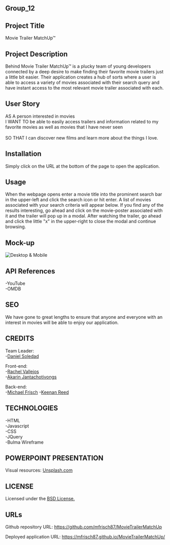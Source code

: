 ## Group_12 ##

## Project Title

Movie Trailer MatchUp™

## Project Description

Behind Movie Trailer MatchUp™ is a plucky team of young developers connected by a deep desire to make finding their favorite movie trailers just a little bit easier. Their application creates a hub of sorts where a user is able to access a variety of movies associated with their search query and have instant access to the most relevant movie trailer associated with each.

## User Story

AS A person interested in movies<br>
I WANT TO be able to easily access trailers and information related to my favorite movies as   well as movies that I have never seen<br>  
SO THAT I can discover new films and learn more about the things I love.

## Installation

Simply click on the URL at the bottom of the page to open the application.

## Usage
When the webpage opens enter a movie title into the prominent search bar in the upper-left and click the search icon or hit enter. A list of movies associated with your search criteria will appear below. If you find any of the results interesting, go ahead and click on the movie-poster associated with it and the trailer will pop up in a modal. After watching the trailer, go ahead and click the little "x" in the upper-right to close the modal and continue browsing.

## Mock-up

![Desktop & Mobile](https://github.com/mfrisch87/Project1-Group12/blob/7f5f08ee7d7329bd69cf0529b39fcca475199c8c/assets%2Fimages%2FSynthesize.jpg)

## API References

-YouTube  
-OMDB  

## SEO

We have gone to great lengths to ensure that anyone and everyone with an interest in movies will be able to enjoy our application. 

## CREDITS

Team Leader:  
-[Daniel Soledad](https://github.com/Tuzosdaniel12)

Front-end:<br>
-[Rachel Vallejos](https://github.com/rachelvallejos)  
-[Akarin Jantachotivongs](https://github.com/AkarinJ)  

Back-end:<br>
-[Michael Frisch](https://github.com/mfrisch87) 
-[Keenan Reed](https://github.com/AstralGnome)  

## TECHNOLOGIES

-HTML   
-Javascript   
-CSS   
-JQuery   
-Bulma Wireframe   


## POWERPOINT PRESENTATION

Visual resources: [Unsplash.com](https://unsplash.com/)

## LICENSE

Licensed under the [BSD License.](https://github.com/mfrisch87/Project1-Group12/blob/c6695896b12a6384c0ef34db53a0b6b9441496b8/assets%2FLICENSE)

## URLs

Github repository URL: https://github.com/mfrisch87/MovieTrailerMatchUp

Deployed application URL: https://mfrisch87.github.io/MovieTrailerMatchUp/
